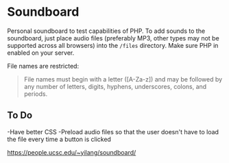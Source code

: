 # Soundboard
Personal soundboard to test capabilities of PHP. To add sounds to the soundboard, just place audio files (preferably MP3, other types may not be supported across all browsers) into the `/files` directory. Make sure PHP in enabled on your server.

File names are restricted:
>File names must begin with a letter ([A-Za-z]) and may be followed by any number of letters, digits, hyphens, underscores, colons, and periods.

## To Do
-Have better CSS
-Preload audio files so that the user doesn't have to load the file every time a button is clicked

https://people.ucsc.edu/~yilang/soundboard/
